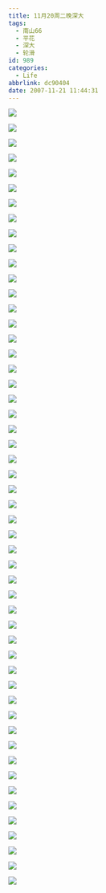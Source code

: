 ```yaml
---
title: 11月20周二晚深大
tags:
  - 南山66
  - 平花
  - 深大
  - 轮滑
id: 989
categories:
  - Life
abbrlink: dc90404
date: 2007-11-21 11:44:31
---
```


![](/images/2007/11/21_112322_9118.jpg)

![](/images/2007/11/21_112559_9119.jpg)

![](/images/2007/11/21_112604_9120.jpg)

![](/images/2007/11/21_112609_9121.jpg)

![](/images/2007/11/21_112615_9122.jpg)

![](/images/2007/11/21_112621_9123.jpg)

![](/images/2007/11/21_112626_9124.jpg)

![](/images/2007/11/21_112631_9125.jpg)

![](/images/2007/11/21_112637_9126.jpg)

![](/images/2007/11/21_112641_9127.jpg)

![](/images/2007/11/21_112647_9128.jpg)

![](/images/2007/11/21_112652_9129.jpg)

![](/images/2007/11/21_112658_9130.jpg)

![](/images/2007/11/21_112704_9131.jpg)

![](/images/2007/11/21_112710_9132.jpg)

![](/images/2007/11/21_112715_9133.jpg)

![](/images/2007/11/21_112723_9134.jpg)

![](/images/2007/11/21_112729_9135.jpg)

![](/images/2007/11/21_112734_9136.jpg)

![](/images/2007/11/21_112740_9137.jpg)

![](/images/2007/11/21_112746_9138.jpg)

![](/images/2007/11/21_112752_9139.jpg)

![](/images/2007/11/21_112757_9140.jpg)

![](/images/2007/11/21_112804_9141.jpg)

![](/images/2007/11/21_112809_9142.jpg)

![](/images/2007/11/21_112856_9143.jpg)

![](/images/2007/11/21_112904_9144.jpg)

![](/images/2007/11/21_112914_9145.jpg)

![](/images/2007/11/21_114112_9146.jpg)

![](/images/2007/11/21_114118_9147.jpg)

![](/images/2007/11/21_114132_9148.jpg)

![](/images/2007/11/21_114141_9149.jpg)

![](/images/2007/11/21_114148_9150.jpg)

![](/images/2007/11/21_114155_9151.jpg)

![](/images/2007/11/21_114202_9152.jpg)

![](/images/2007/11/21_114207_9153.jpg)

![](/images/2007/11/21_114214_9154.jpg)

![](/images/2007/11/21_114219_9155.jpg)

![](/images/2007/11/21_114225_9156.jpg)

![](/images/2007/11/21_114230_9157.jpg)

![](/images/2007/11/21_114236_9158.jpg)

![](/images/2007/11/21_114242_9159.jpg)

![](/images/2007/11/21_114248_9160.jpg)

![](/images/2007/11/21_114253_9161.jpg)

![](/images/2007/11/21_114258_9162.jpg)

![](/images/2007/11/21_114304_9163.jpg)

![](/images/2007/11/21_114310_9164.jpg)

![](/images/2007/11/21_114315_9165.jpg)

![](/images/2007/11/21_114322_9166.jpg)

![](/images/2007/11/21_114327_9167.jpg)

![](/images/2007/11/21_114333_9168.jpg)

![](/images/2007/11/21_114339_9169.jpg)